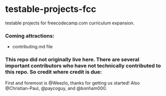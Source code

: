 # testable-projects-fcc
testable projects for freecodecamp.com curriculum expansion.

### Coming attractions:
- contributing.md file

### This repo did not originally live here. There are several important contributors who have not technically contributed to this repo. So credit where credit is due:
First and foremost is @Weezlo, thanks for getting us started! Also @Christian-Paul, @paycoguy, and @bonham000. 
